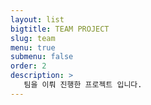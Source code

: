```yaml
---
layout: list
bigtitle: TEAM PROJECT
slug: team
menu: true
submenu: false
order: 2
description: >
   팀을 이뤄 진행한 프로젝트 입니다.
---
```

